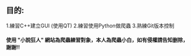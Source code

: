 ## 目的: 
1.練習C++建立GUI (使用QT) 
2.練習使用Python做爬蟲 
3.熟練Git版本控制

#### 使用 "小說狂人" 網站為爬蟲練習對象，本人為爬蟲小白，如有侵權請告知删除，謝謝!!
